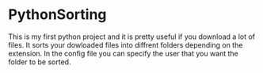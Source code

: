 # PythonSorting
This is my first python project and it is pretty useful if you download a lot of files.
It sorts your dowloaded files into diffrent folders depending on the extension.
In the config file you can specify the user that you want the folder to be sorted.
